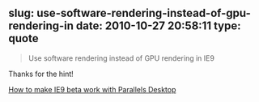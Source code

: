 slug: use-software-rendering-instead-of-gpu-rendering-in
date: 2010-10-27 20:58:11
type: quote
---

> Use software rendering instead of GPU rendering in IE9

Thanks for the hint!

 [How to make IE9 beta work with Parallels Desktop](http://www.456bereastreet.com/archive/201010/how_to_make_ie9_beta_work_with_parallels_desktop/)
